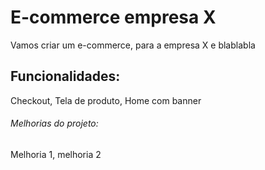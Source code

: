 # E-commerce empresa X

Vamos criar um e-commerce, para a empresa X e blablabla

## Funcionalidades:

Checkout, Tela de produto, Home com banner 

###### Melhorias do projeto: 

Melhoria 1, melhoria 2